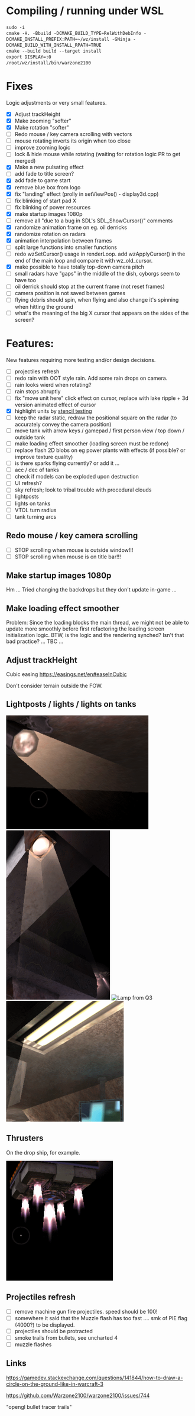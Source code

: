 Compiling / running under WSL
=====

    sudo -i
    cmake -H. -Bbuild -DCMAKE_BUILD_TYPE=RelWithDebInfo -DCMAKE_INSTALL_PREFIX:PATH=~/wz/install -GNinja -DCMAKE_BUILD_WITH_INSTALL_RPATH=TRUE
    cmake --build build --target install
    export DISPLAY=:0
    /root/wz/install/bin/warzone2100

Fixes
=====

Logic adjustments or very small features.

* [x] Adjust trackHeight
* [x] Make zooming "softer"
* [x] Make rotation "softer"
* [ ] Redo mouse / key camera scrolling with vectors
* [ ] mouse rotating inverts its origin when too close
* [ ] improve zooming logic
* [ ] lock & hide mouse while rotating (waiting for rotation logic PR to get merged)
* [x] Make a new pulsating effect
* [ ] add fade to title screen?
* [x] add fade to game start
* [x] remove blue box from logo
* [x] fix "landing" effect (prolly in setViewPos() - display3d.cpp)
* [ ] fix blinking of start pad X
* [ ] fix blinking of power resources
* [x] make startup images 1080p
* [ ] remove all "due to a bug in SDL's SDL_ShowCursor()" comments
* [x] randomize animation frame on eg. oil derricks
* [x] randomize rotation on radars
* [x] animation interpolation between frames
* [ ] split large functions into smaller functions
* [ ] redo wzSetCursor() usage in renderLoop. add wzApplyCursor() in the end of the main loop and compare it with wz_old_cursor.
* [x] make possible to have totally top-down camera pitch
* [ ] small radars have "gaps" in the middle of the dish, cyborgs seem to have too
* [ ] oil derrick should stop at the current frame (not reset frames)
* [ ] camera position is not saved between games
* [ ] flying debris should spin, when flying and also change it's spinning when hitting the ground
* [ ] what's the meaning of the big X cursor that appears on the sides of the screen?

Features:
=========

New features requiring more testing and/or design decisions.

* [ ] projectiles refresh
* [ ] redo rain with OOT style rain. Add some rain drops on camera.
* [ ] rain looks wierd when rotating?
* [ ] rain stops abruptly
* [ ] fix "move unit here" click effect on cursor, replace with lake ripple + 3d version animated effect of cursor
* [x] highlight units by [stencil testing](https://learnopengl.com/Advanced-OpenGL/Stencil-testing)
* [ ] keep the radar static, redraw the positional square on the radar (to accurately convey the camera position)
* [ ] move tank with arrow keys / gamepad / first person view / top down / outside tank
* [ ] make loading effect smoother (loading screen must be redone)
* [ ] replace flash 2D blobs on eg power plants with effects (if possible? or improve texture quality)
* [ ] is there sparks flying currently? or add it ...
* [ ] acc / dec of tanks
* [ ] check if models can be exploded upon destruction
* [ ] UI refresh?
* [ ] sky refresh; look to tribal trouble with procedural clouds
* [ ] lightposts
* [ ] lights on tanks
* [ ] VTOL turn radius
* [ ] tank turning arcs

Redo mouse / key camera scrolling
---------------------------------

* [ ] STOP scrolling when mouse is outside window!!!
* [ ] STOP scrolling when mouse is on title bar!!!

Make startup images 1080p
-------------------------

Hm ... Tried changing the backdrops but they don't update in-game ...

Make loading effect smoother
----------------------------

Problem: Since the loading blocks the main thread, we might not be able to update more smoothly before first refactoring the loading screen initialization logic. BTW, is the logic and the rendering synched? Isn't that bad practice? ... TBC ...

Adjust trackHeight
------------------

Cubic easing https://easings.net/en#easeInCubic

Don't consider terrain outside the FOW.

Lightposts / lights / lights on tanks
-------------------------------------

![Lamp from Q3](lamp1.gif)
![Lamp from Q3](lamp2.gif)
![Lamp from Q3](lamp3.gif)
![Lamp from Q3](lamp4.gif)

Thrusters
---------

On the drop ship, for example.

![Thruster from Q3](thruster.gif)

Projectiles refresh
-------------------

* [ ] remove machine gun fire projectiles. speed should be 100!
* [ ] somewhere it said that the Muzzle flash has too fast .... smk of PIE flag (4000?) to be displayed.
* [ ] projectiles should be protracted
* [ ] smoke trails from bullets, see uncharted 4
* [ ] muzzle flashes

Links
-----

https://gamedev.stackexchange.com/questions/141844/how-to-draw-a-circle-on-the-ground-like-in-warcraft-3

https://github.com/Warzone2100/warzone2100/issues/744

"opengl bullet tracer trails"
